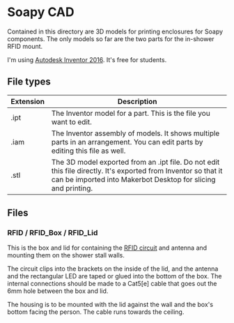 # Soapy CAD
Contained in this directory are 3D models for printing enclosures for Soapy
components. The only models so far are the two parts for the in-shower RFID
mount.

I'm using [Autodesk Inventor 2016](http://www.autodesk.com/products/inventor).
It's free for students.

## File types

| Extension | Description                                                     
| --------- | -------------
| .ipt      | The Inventor model for a part. This is the file you want to edit.
| .iam      | The Inventor assembly of models. It shows multiple parts in an arrangement. You can edit parts by editing this file as well.
| .stl      | The 3D model exported from an .ipt file. Do not edit this file directly. It's exported from Inventor so that it can be imported into Makerbot Desktop for slicing and printing.

## Files

### RFID / RFID_Box / RFID_Lid
This is the box and lid for containing the
[RFID circuit](http://www.seeedstudio.com/depot/datasheet/RDM630-Spec..pdf)
and antenna and mounting them on the shower stall walls.

The circuit clips into the brackets on the inside of the lid, and the antenna
and the rectangular LED are taped or glued into the bottom of the box. The
internal connections should be made to a Cat5[e] cable that goes out the 6mm
hole between the box and lid.

The housing is to be mounted with the lid against the wall and the box's
bottom facing the person. The cable runs towards the ceiling.

